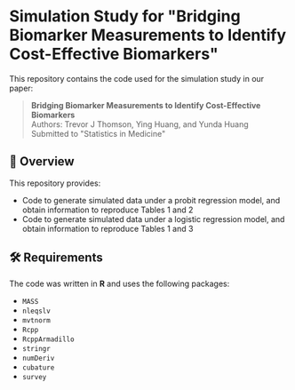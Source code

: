 # Simulation Study for "Bridging Biomarker Measurements to Identify Cost-Effective Biomarkers"

This repository contains the code used for the simulation study in our paper:

> **Bridging Biomarker Measurements to Identify Cost-Effective Biomarkers**  
> Authors: Trevor J Thomson, Ying Huang, and Yunda Huang  
> Submitted to "Statistics in Medicine"

## 📌 Overview
This repository provides:
- Code to generate simulated data under a probit regression model, and obtain information to reproduce Tables 1 and 2
- Code to generate simulated data under a logistic regression model, and obtain information to reproduce Tables 1 and 3

## 🛠️ Requirements
The code was written in **R** and uses the following packages:
- `MASS`
- `nleqslv`
- `mvtnorm`
- `Rcpp`
- `RcppArmadillo`
- `stringr`
- `numDeriv`
- `cubature`
- `survey` 
